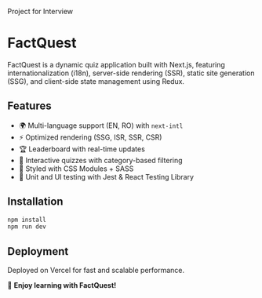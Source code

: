 Project for Interview

# FactQuest

FactQuest is a dynamic quiz application built with Next.js, featuring internationalization (i18n), server-side rendering (SSR), static site generation (SSG), and client-side state management using Redux.

## Features

- 🌍 Multi-language support (EN, RO) with `next-intl`
- ⚡ Optimized rendering (SSG, ISR, SSR, CSR)
- 🏆 Leaderboard with real-time updates
- 📝 Interactive quizzes with category-based filtering
- 🎨 Styled with CSS Modules + SASS
- 🔬 Unit and UI testing with Jest & React Testing Library

## Installation

```bash
npm install
npm run dev
```

## Deployment

Deployed on Vercel for fast and scalable performance.

🚀 **Enjoy learning with FactQuest!**
